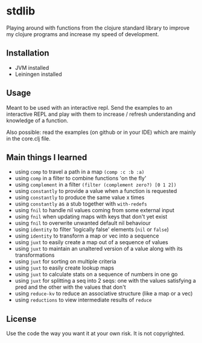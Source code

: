 # stdlib

Playing around with functions from the clojure standard library to improve my
clojure programs and increase my speed of development.

## Installation

- JVM installed
- Leiningen installed

## Usage

Meant to be used with an interactive repl. Send the examples to an interactive
REPL and play with them to increase / refresh understanding and knowledge of a
function.

Also possible: read the examples (on github or in your IDE) which are mainly in
the core.clj file.

## Main things I learned

- using `comp` to travel a path in a map `(comp :c :b :a)`
- using `comp` in a filter to combine functions 'on the fly'
- using `complement` in a filter `(filter (complement zero?) [0 1 2])`
- using `constantly` to provide a value when a function is requested
- using `constantly` to produce the same value x times
- using `constantly` as a stub together with `with-redefs`
- using `fnil` to handle nil values coming from some external input
- using `fnil` when updating maps with keys that don't yet exist
- using `fnil` to overwrite unwanted default nil behaviour
- using `identity` to filter 'logically false' elements (`nil` or `false`)
- using `identity` to transform a map or vec into a sequence
- using `juxt` to easily create a map out of a sequence of values
- using `juxt` to maintain an unaltered version of a value along with its
  transformations
- using `juxt` for sorting on multiple criteria
- using `juxt` to easily create lookup maps
- using `juxt` to calculate stats on a sequence of numbers in one go
- using `juxt` for splitting a seq into 2 seqs: one with the values satisfying
  a pred and the other with the values that don't
- using `reduce-kv` to reduce an associative structure (like a map or a vec)
- using `reductions` to view intermediate results of `reduce`

## License

Use the code the way you want it at your own risk. It is not copyrighted.
